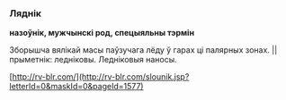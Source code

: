 ### Ляднік
**назоўнік, мужчынскі род, спецыяльны тэрмін**

Зборышча вялікай масы паўзучага лёду ў гарах ці палярных зонах. || прыметнік: ледніковы. Ледніковыя наносы.

<a rel="author">[http://rv-blr.com/](http://rv-blr.com/slounik.jsp?letterId=0&maskId=0&pageId=1577)</a>
